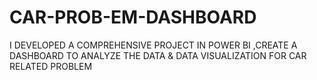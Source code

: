 # CAR-PROB-EM-DASHBOARD
I DEVELOPED A COMPREHENSIVE PROJECT IN POWER BI ,CREATE A DASHBOARD TO ANALYZE THE DATA &amp; DATA VISUALIZATION FOR CAR RELATED PROBLEM

